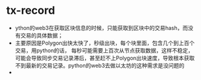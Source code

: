 # tx-record

- ython的web3在获取区块信息的时候，只能获取到区块中的交易hash，而没有交易的具体数据；
- 主要原因是Polygon出快太快了，秒级出块，每个块里面，包含几个到上百个交易，用python的话， 每秒可能需要上百次从节点获取数据，这样不稳定，
  可能会导致同步交易记录滞后，甚至赶不上Polygon出块速度，导致根本获取不到最新的交易记录。python的web3去做以太坊的这种需求是没问题的
- 